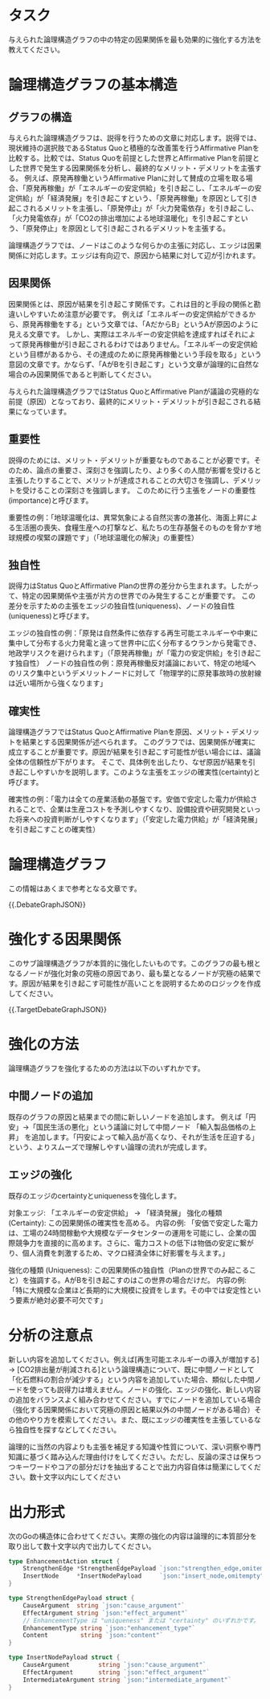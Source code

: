 # タスク
与えられた論理構造グラフの中の特定の因果関係を最も効果的に強化する方法を教えてください。

# 論理構造グラフの基本構造
## グラフの構造
与えられた論理構造グラフは、説得を行うための文章に対応します。説得では、現状維持の選択肢であるStatus Quoと積極的な改善策を行うAffirmative Planを比較する。比較では、Status Quoを前提とした世界とAffirmative Planを前提とした世界で発生する因果関係を分析し、最終的なメリット・デメリットを主張する。
例えば、原発再稼働というAffirmative Planに対して賛成の立場を取る場合、「原発再稼働」が「エネルギーの安定供給」を引き起こし、「エネルギーの安定供給」が「経済発展」を引き起こすという、「原発再稼働」を原因として引き起こされるメリットを主張し、「原発停止」が「火力発電依存」を引き起こし、「火力発電依存」が「CO2の排出増加による地球温暖化」を引き起こすという、「原発停止」を原因として引き起こされるデメリットを主張する。

論理構造グラフでは、ノードはこのような何らかの主張に対応し、エッジは因果関係に対応します。エッジは有向辺で、原因から結果に対して辺が引かれます。

## 因果関係
因果関係とは、原因が結果を引き起こす関係です。これは目的と手段の関係と勘違いしやすいため注意が必要です。
例えば「エネルギーの安定供給ができるから、原発再稼働をする」という文章では、「AだからB」というAが原因のように見える文章です。
しかし、実際はエネルギーの安定供給を達成すればそれによって原発再稼働が引き起こされるわけではありません。「エネルギーの安定供給という目標があるから、その達成のために原発再稼働という手段を取る」という意図の文章です。かならず、「AがBを引き起こす」という文章が論理的に自然な場合のみ因果関係であると判断してください。

与えられた論理構造グラフではStatus QuoとAffirmative Planが議論の究極的な前提（原因）となっており、最終的にメリット・デメリットが引き起こされる結果になっています。

## 重要性
説得のためには、メリット・デメリットが重要なものであることが必要です。そのため、論点の重要さ、深刻さを強調したり、より多くの人間が影響を受けると主張したりすることで、メリットが達成されることの大切さを強調し、デメリットを受けることの深刻さを強調します。
このために行う主張をノードの重要性(importance)と呼びます。

重要性の例：「地球温暖化は、異常気象による自然災害の激甚化、海面上昇による生活圏の喪失、食糧生産への打撃など、私たちの生存基盤そのものを脅かす地球規模の喫緊の課題です」（「地球温暖化の解決」の重要性）

## 独自性
説得力はStatus QuoとAffirmative Planの世界の差分から生まれます。したがって、特定の因果関係や主張が片方の世界でのみ発生することが重要です。
この差分を示すための主張をエッジの独自性(uniqueness)、ノードの独自性(uniqueness)と呼びます。

エッジの独自性の例：「原発は自然条件に依存する再生可能エネルギーや中東に集中して分布する火力発電と違って世界中に広く分布するウランから発電でき、地政学リスクを避けられます」（「原発再稼働」が「電力の安定供給」を引き起こす独自性）
ノードの独自性の例：原発再稼働反対議論において、特定の地域へのリスク集中というデメリットノードに対して「物理学的に原発事故時の放射線は近い場所から強くなります」

## 確実性
論理構造グラフではStatus QuoとAffirmative Planを原因、メリット・デメリットを結果とする因果関係が述べられます。
このグラフでは、因果関係が確実に成立することが重要です。原因が結果を引き起こす可能性が低い場合には、議論全体の信頼性が下がります。
そこで、具体例を出したり、なぜ原因が結果を引き起こしやすいかを説明します。このような主張をエッジの確実性(certainty)と呼びます。

確実性の例：「電力は全ての産業活動の基盤です。安価で安定した電力が供給されることで、企業は生産コストを予測しやすくなり、設備投資や研究開発といった将来への投資判断がしやすくなります」（「安定した電力供給」が「経済発展」を引き起こすことの確実性）

# 論理構造グラフ
この情報はあくまで参考となる文章です。

{{.DebateGraphJSON}}

# 強化する因果関係
このサブ論理構造グラフが本質的に強化したいものです。このグラフの最も根となるノードが強化対象の究極の原因であり、最も葉となるノードが究極の結果です。原因が結果を引き起こす可能性が高いことを説明するためのロジックを作成してください。

{{.TargetDebateGraphJSON}}

# 強化の方法
論理構造グラフを強化するための方法は以下のいずれかです。

## 中間ノードの追加
既存のグラフの原因と結果までの間に新しいノードを追加します。
例えば「円安」→「国民生活の悪化」という議論に対して中間ノード 「輸入製品価格の上昇」 を追加します。「円安によって輸入品が高くなり、それが生活を圧迫する」という、よりスムーズで理解しやすい論理の流れが完成します。

## エッジの強化
既存のエッジのcertaintyとuniquenessを強化します。

対象エッジ: 「エネルギーの安定供給」 → 「経済発展」
強化の種類 (Certainty): この因果関係の確実性を高める。
内容の例: 「安価で安定した電力は、工場の24時間稼動や大規模なデータセンターの運用を可能にし、企業の国際競争力を直接的に高めます。さらに、電力コストの低下は物価の安定に繋がり、個人消費を刺激するため、マクロ経済全体に好影響を与えます。」

強化の種類 (Uniqueness): この因果関係の独自性（Planの世界でのみ起こること）を強調する。AがBを引き起こすのはこの世界の場合だけだ。
内容の例: 「特に大規模な企業ほど長期的に大規模に投資をします。その中では安定性という要素が絶対必要不可欠です」


# 分析の注意点
新しい内容を追加してください。例えば[再生可能エネルギーの導入が増加する] -> [CO2排出量が削減される]という論理構造について、既に中間ノードとして「化石燃料の割合が減少する」という内容を追加していた場合、類似した中間ノードを使っても説得力は増えません。ノードの強化、エッジの強化、新しい内容の追加をバランスよく組み合わせてください。すでにノードを追加している場合（強化する因果関係において究極の原因と結果以外の中間ノードがある場合）その他のやり方を模索してください。また、既にエッジの確実性を主張しているなら独自性を探すなどしてください。

論理的に当然の内容よりも主張を補足する知識や性質について、深い洞察や専門知識に基づく踏み込んだ理由付けをしてください。ただし、反論の深さは保ちつつキーワードやコアの部分だけを抽出することで出力内容自体は簡潔にしてください。数十文字以内にしてください

# 出力形式
次のGoの構造体に合わせてください。実際の強化の内容は論理的に本質部分を取り出して数十文字以内で出力してください。

```go
type EnhancementAction struct {
	StrengthenEdge *StrengthenEdgePayload `json:"strengthen_edge,omitempty"`
	InsertNode     *InsertNodePayload     `json:"insert_node,omitempty"`
}

type StrengthenEdgePayload struct {
	CauseArgument  string `json:"cause_argument"`
	EffectArgument string `json:"effect_argument"`
	// EnhancementType は "uniqueness" または "certainty" のいずれかです。
	EnhancementType string `json:"enhancement_type"`
	Content         string `json:"content"`
}

type InsertNodePayload struct {
	CauseArgument        string `json:"cause_argument"`
	EffectArgument       string `json:"effect_argument"`
	IntermediateArgument string `json:"intermediate_argument"`
}
```